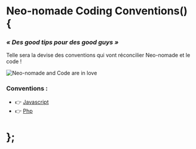 # Neo-nomade Coding Conventions() {

### _« Des good tips pour des good guys »_

Telle sera la devise des conventions qui vont réconcilier Neo-nomade et le code !

![Neo-nomade and Code are in love](https://image.noelshack.com/fichiers/2017/07/1487260246-neo-nomadeandcodeinlove.jpg)

### Conventions :
  - :point_right: [Javascript](javascript/)
  - :point_right: [Php](php/)

# };
